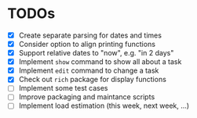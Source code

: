 # TODOs

- [X] Create separate parsing for dates and times
- [X] Consider option to align printing functions
- [X] Support relative dates to "now", e.g. "in 2 days"
- [X] Implement `show` command to show all about a task
- [X] Implement `edit` command to change a task
- [X] Check out `rich` package for display functions
- [ ] Implement some test cases
- [ ] Improve packaging and maintance scripts
- [ ] Implement load estimation (this week, next week, ...)
